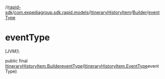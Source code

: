 //[rapid-sdk](../../../../index.md)/[com.expediagroup.sdk.rapid.models](../../index.md)/[ItineraryHistoryItem](../index.md)/[Builder](index.md)/[eventType](event-type.md)

# eventType

[JVM]\

public final [ItineraryHistoryItem.Builder](index.md)[eventType](event-type.md)([ItineraryHistoryItem.EventType](../-event-type/index.md)eventType)
